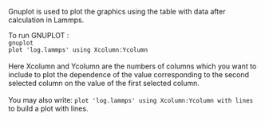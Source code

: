 Gnuplot is used to plot the graphics using the table with data after calculation in Lammps. <br />

To run GNUPLOT :<br />
``gnuplot`` <br />
``plot 'log.lammps' using Xcolumn:Ycolumn``<br />
<br />
Here Xcolumn and Ycolumn are the numbers of columns which you want to include to plot the dependence of the value corresponding to the second selected column on the value of the first selected column.<br />
<br />
You may also write: ``plot 'log.lammps' using Xcolumn:Ycolumn with lines`` to build a plot with lines.
